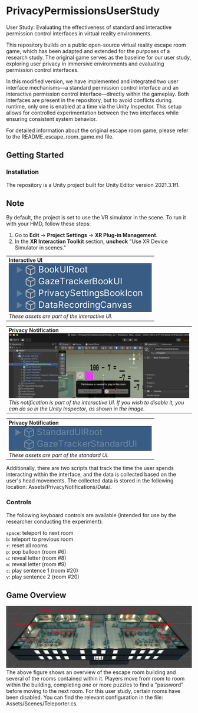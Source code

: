 
# PrivacyPermissionsUserStudy
User Study: Evaluating the effectiveness of standard and interactive permission control interfaces in virtual reality environments.

This repository builds on a public open-source virtual reality escape room game, which has been adapted and extended for the purposes of a research study. The original game serves as the baseline for our user study, exploring user privacy in immersive environments and evaluating permission control interfaces.

In this modified version, we have implemented and integrated two user interface mechanisms—a standard permission control interface and an interactive permission control interface—directly within the gameplay. Both interfaces are present in the repository, but to avoid conflicts during runtime, only one is enabled at a time via the Unity Inspector. This setup allows for controlled experimentation between the two interfaces while ensuring consistent system behavior.

For detailed information about the original escape room game, please refer to the README_escape_room_game.md file.

## Getting Started
### Installation
The repository is a Unity project built for Unity Editor version 2021.3.1f1. 

## Note

By default, the project is set to use the VR simulator in the scene. To run it with your HMD, follow these steps:

1. Go to **Edit** -> **Project Settings** -> **XR Plug-in Management**.
2. In the **XR Interaction Toolkit** section, **uncheck** "Use XR Device Simulator in scenes."

<table>
  <tr>
    <td>
      <b>Interactive UI</b><br>
      <img src="Assets/PrivacyNotifications/Images/InteractiveUI.png" /><br>
      <i>These assets are part of the interactive UI.</i><br>
    </td>
  </tr>
</table>

<table>
  <tr>
    <td>
      <b>Privacy Notification</b><br>
      <img src="Assets/PrivacyNotifications/Images/dataPermissionCanvas.png" /><br>
      <i>This notification is part of the interactive UI. If you wish to disable it, you can do so in the Unity Inspector, as shown in the image.</i><br>
    </td>
  </tr>
</table>

<table>
  <tr>
    <td>
      <b>Privacy Notification</b><br>
      <img src="Assets/PrivacyNotifications/Images/StandardUI.png" /><br>
      <i>These assets are part of the standard UI.</i><br>
    </td>
  </tr>
</table>

Additionally, there are two scripts that track the time the user spends interacting within the interface, and the data is collected based on the user's head movements. The collected data is stored in the following location: Assets/PrivacyNotifications/Data/.

### Controls
The following keyboard controls are available (intended for use by the researcher conducting the experiment):

`space`: teleport to next room<br>
`b`: teleport to previous room<br>
`r`: reset all rooms<br>
`p`: pop balloon (room #6)<br>
`u`: reveal letter (room #8)<br>
`m`: reveal letter (room #9)<br>
`c`: play sentence 1 (room #20)<br>
`v`: play sentence 2 (room #20)<br>

## Game Overview
![game overview](Images/all-label.png)<br>
The above figure shows an overview of the escape room building and several of the rooms contained within it. Players move from room to room within the building, completing one or more puzzles to find a "password" before moving to the next room. For this user study, certain rooms have been disabled. You can find the relevant configuration in the file: Assets/Scenes/Teleporter.cs.

